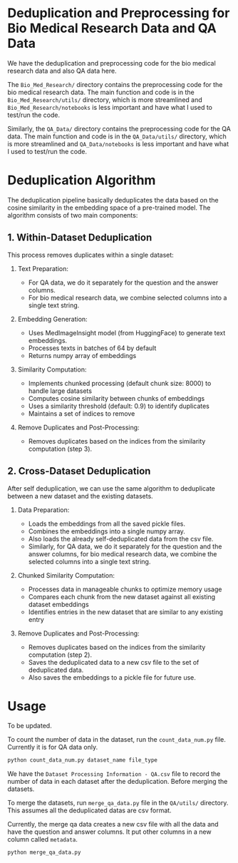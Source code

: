 # Deduplication and Preprocessing for Bio Medical Research Data and QA Data

We have the deduplication and preprocessing code for the bio medical research data and also QA data here.

The `Bio_Med_Research/` directory contains the preprocessing code for the bio medical research data. The main function and code
is in the `Bio_Med_Research/utils/` directory, which is more streamlined and `Bio_Med_Research/notebooks` is less important and have what I used to test/run the code.

Similarly, the `QA_Data/` directory contains the preprocessing code for the QA data. The main function and code
is in the `QA_Data/utils/` directory, which is more streamlined and `QA_Data/notebooks` is less important and have what I used to test/run the code.

# Deduplication Algorithm

The deduplication pipeline basically deduplicates the data based on the cosine similarity in the embedding space of a pre-trained model. The algorithm consists of two main components:

## 1. Within-Dataset Deduplication

This process removes duplicates within a single dataset:

1. Text Preparation:
   - For QA data, we do it separately for the question and the answer columns.
   - For bio medical research data, we combine selected columns into a single text string.

2. Embedding Generation:
   - Uses MedImageInsight model (from HuggingFace) to generate text embeddings.
   - Processes texts in batches of 64 by default
   - Returns numpy array of embeddings

3. Similarity Computation:
   - Implements chunked processing (default chunk size: 8000) to handle large datasets
   - Computes cosine similarity between chunks of embeddings
   - Uses a similarity threshold (default: 0.9) to identify duplicates
   - Maintains a set of indices to remove

4. Remove Duplicates and Post-Processing:
   - Removes duplicates based on the indices from the similarity computation (step 3).

## 2. Cross-Dataset Deduplication

After self deduplication, we can use the same algorithm to deduplicate between a new dataset and the existing datasets.

1. Data Preparation:
   - Loads the embeddings from all the saved pickle files.
   - Combines the embeddings into a single numpy array.
   - Also loads the already self-deduplicated data from the csv file.
   - Similarly, for QA data, we do it separately for the question and the answer columns, for bio medical research data, we combine the selected columns into a single text string.

2. Chunked Similarity Computation:
   - Processes data in manageable chunks to optimize memory usage
   - Compares each chunk from the new dataset against all existing dataset embeddings
   - Identifies entries in the new dataset that are similar to any existing entry

3. Remove Duplicates and Post-Processing:
   - Removes duplicates based on the indices from the similarity computation (step 2).
   - Saves the deduplicated data to a new csv file to the set of deduplicated data.
   - Also saves the embeddings to a pickle file for future use.

# Usage

To be updated.

To count the number of data in the dataset, run the `count_data_num.py` file.  Currently it is for QA data only.

```bash
python count_data_num.py dataset_name file_type
```

We have the `Dataset Processing Information - QA.csv` file to record the number of data in each dataset after the deduplication. Before merging the datasets.

To merge the datasets, run `merge_qa_data.py` file in the `QA/utils/` directory. This assumes all the deduplicated datas are csv format.

Currently, the merge qa data creates a new csv file with all the data and have the question and answer columns. It put other columns in a new column called `metadata`.

```bash
python merge_qa_data.py
```

